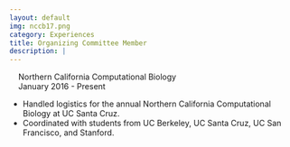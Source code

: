 ```yaml
---
layout: default
img: nccb17.png
category: Experiences
title: Organizing Committee Member
description: |
---
```

&nbsp;&nbsp;  <i class="fa fa-briefcase alt-font"></i>&nbsp;Northern California Computational Biology
<br>
&nbsp;&nbsp;  <i class="fa fa-calendar"></i>&nbsp;January 2016 - Present
* Handled logistics for the annual Northern California Computational Biology at UC Santa Cruz.
* Coordinated with students from UC Berkeley, UC Santa Cruz, UC San Francisco, and Stanford.

